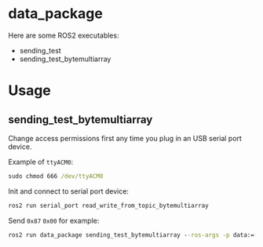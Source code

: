 # data_package

Here are some ROS2 executables:
- sending_test
- sending_test_bytemultiarray

# Usage

## sending_test_bytemultiarray

Change access permissions first any time you plug in an USB serial port device.

Example of `ttyACM0`:
```cmd
sudo chmod 666 /dev/ttyACM0
```

Init and connect to serial port device:
```cmd
ros2 run serial_port read_write_from_topic_bytemultiarray
```

Send `0x87` `0x00` for example:
```cmd
ros2 run data_package sending_test_bytemultiarray --ros-args -p data:=[0x87,0x00]
```

